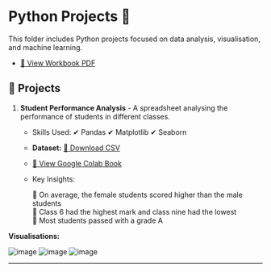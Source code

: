 # Python Projects 🐍

This folder includes Python projects focused on data analysis, visualisation, and machine learning.

 - [📂 View Workbook PDF](https://github.com/amnah-b/Amnah-JustITPortfolio2025/blob/main/Python_Projects/Amnah_Bibi_Data_Technician_Workbook_Week_5.pdf)

## 🔹 Projects
1. **Student Performance Analysis** - A spreadsheet analysing the performance of students in different classes. 

    - Skills Used:
     ✔ Pandas
     ✔ Matplotlib
     ✔ Seaborn
     
   - **Dataset:**  [📂 Download CSV](./student(in).csv)
   - [📂 View Google Colab Book](https://github.com/amnah-b/Amnah-JustITPortfolio2025/blob/main/Python_Projects/student.ipynb)


   - Key Insights:

     🔹 On average, the female students scored higher than the male students  
     🔹 Class 6 had the highest mark and class nine had the lowest  
     🔹 Most students passed with a grade A  


**Visualisations:**

![image](https://github.com/user-attachments/assets/c0572ffe-e7d8-41a2-8632-4c7a1d726ae5)
![image](https://github.com/user-attachments/assets/49219209-b1b1-4479-bd0a-56761a10757c)
![image](https://github.com/user-attachments/assets/c040a792-462d-420a-9cb8-50ec1848c3e0)



---

